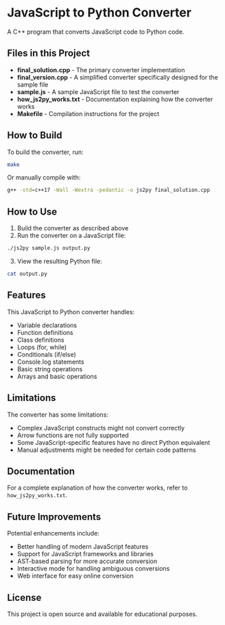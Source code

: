 # JavaScript to Python Converter

A C++ program that converts JavaScript code to Python code.

## Files in this Project

- **final_solution.cpp** - The primary converter implementation
- **final_version.cpp** - A simplified converter specifically designed for the sample file
- **sample.js** - A sample JavaScript file to test the converter
- **how_js2py_works.txt** - Documentation explaining how the converter works
- **Makefile** - Compilation instructions for the project

## How to Build

To build the converter, run:

```bash
make
```

Or manually compile with:

```bash
g++ -std=c++17 -Wall -Wextra -pedantic -o js2py final_solution.cpp
```

## How to Use

1. Build the converter as described above
2. Run the converter on a JavaScript file:

```bash
./js2py sample.js output.py
```

3. View the resulting Python file:

```bash
cat output.py
```

## Features

This JavaScript to Python converter handles:

- Variable declarations
- Function definitions
- Class definitions
- Loops (for, while)
- Conditionals (if/else)
- Console.log statements
- Basic string operations
- Arrays and basic operations

## Limitations

The converter has some limitations:

- Complex JavaScript constructs might not convert correctly
- Arrow functions are not fully supported
- Some JavaScript-specific features have no direct Python equivalent
- Manual adjustments might be needed for certain code patterns

## Documentation

For a complete explanation of how the converter works, refer to `how_js2py_works.txt`.

## Future Improvements

Potential enhancements include:

- Better handling of modern JavaScript features
- Support for JavaScript frameworks and libraries
- AST-based parsing for more accurate conversion
- Interactive mode for handling ambiguous conversions
- Web interface for easy online conversion

## License

This project is open source and available for educational purposes.
